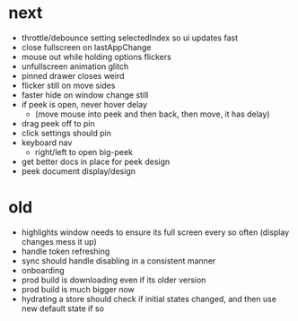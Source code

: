 # next

* throttle/debounce setting selectedIndex so ui updates fast
* close fullscreen on lastAppChange
* mouse out while holding options flickers
* unfullscreen animation glitch
* pinned drawer closes weird
* flicker still on move sides
* faster hide on window change still
* if peek is open, never hover delay
  * (move mouse into peek and then back, then move, it has delay)
* drag peek off to pin
* click settings should pin
* keyboard nav
  * right/left to open big-peek
* get better docs in place for peek design
* peek document display/design

# old

* highlights window needs to ensure its full screen every so often (display changes mess it up)
* handle token refreshing
* sync should handle disabling in a consistent manner
* onboarding
* prod build is downloading even if its older version
* prod build is much bigger now
* hydrating a store should check if initial states changed, and then use new default state if so
